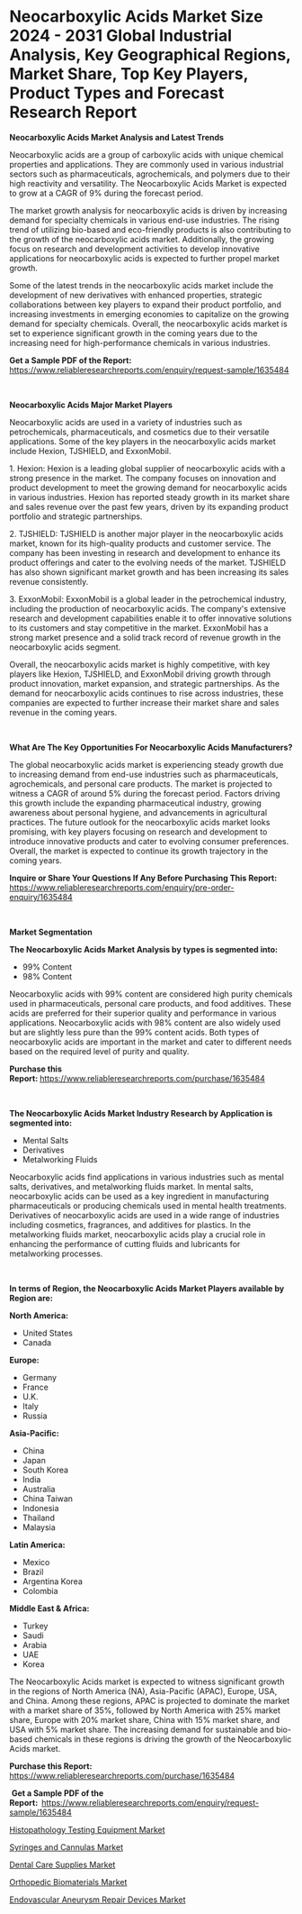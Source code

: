 <p><h1>Neocarboxylic Acids Market Size 2024 - 2031 Global Industrial Analysis, Key Geographical Regions, Market Share, Top Key Players, Product Types and Forecast Research Report</h1></p><p><strong>Neocarboxylic Acids Market Analysis and Latest Trends</strong></p>
<p><p>Neocarboxylic acids are a group of carboxylic acids with unique chemical properties and applications. They are commonly used in various industrial sectors such as pharmaceuticals, agrochemicals, and polymers due to their high reactivity and versatility. The Neocarboxylic Acids Market is expected to grow at a CAGR of 9% during the forecast period.</p><p>The market growth analysis for neocarboxylic acids is driven by increasing demand for specialty chemicals in various end-use industries. The rising trend of utilizing bio-based and eco-friendly products is also contributing to the growth of the neocarboxylic acids market. Additionally, the growing focus on research and development activities to develop innovative applications for neocarboxylic acids is expected to further propel market growth.</p><p>Some of the latest trends in the neocarboxylic acids market include the development of new derivatives with enhanced properties, strategic collaborations between key players to expand their product portfolio, and increasing investments in emerging economies to capitalize on the growing demand for specialty chemicals. Overall, the neocarboxylic acids market is set to experience significant growth in the coming years due to the increasing need for high-performance chemicals in various industries.</p></p>
<p><strong>Get a Sample PDF of the Report:&nbsp;</strong> <a href="https://www.reliableresearchreports.com/enquiry/request-sample/1635484">https://www.reliableresearchreports.com/enquiry/request-sample/1635484</a></p>
<p>&nbsp;</p>
<p><strong>Neocarboxylic Acids Major Market Players</strong></p>
<p><p>Neocarboxylic acids are used in a variety of industries such as petrochemicals, pharmaceuticals, and cosmetics due to their versatile applications. Some of the key players in the neocarboxylic acids market include Hexion, TJSHIELD, and ExxonMobil.</p><p>1. Hexion: Hexion is a leading global supplier of neocarboxylic acids with a strong presence in the market. The company focuses on innovation and product development to meet the growing demand for neocarboxylic acids in various industries. Hexion has reported steady growth in its market share and sales revenue over the past few years, driven by its expanding product portfolio and strategic partnerships.</p><p>2. TJSHIELD: TJSHIELD is another major player in the neocarboxylic acids market, known for its high-quality products and customer service. The company has been investing in research and development to enhance its product offerings and cater to the evolving needs of the market. TJSHIELD has also shown significant market growth and has been increasing its sales revenue consistently.</p><p>3. ExxonMobil: ExxonMobil is a global leader in the petrochemical industry, including the production of neocarboxylic acids. The company's extensive research and development capabilities enable it to offer innovative solutions to its customers and stay competitive in the market. ExxonMobil has a strong market presence and a solid track record of revenue growth in the neocarboxylic acids segment.</p><p>Overall, the neocarboxylic acids market is highly competitive, with key players like Hexion, TJSHIELD, and ExxonMobil driving growth through product innovation, market expansion, and strategic partnerships. As the demand for neocarboxylic acids continues to rise across industries, these companies are expected to further increase their market share and sales revenue in the coming years.</p></p>
<p>&nbsp;</p>
<p><strong>What Are The Key Opportunities For Neocarboxylic Acids Manufacturers?</strong></p>
<p><p>The global neocarboxylic acids market is experiencing steady growth due to increasing demand from end-use industries such as pharmaceuticals, agrochemicals, and personal care products. The market is projected to witness a CAGR of around 5% during the forecast period. Factors driving this growth include the expanding pharmaceutical industry, growing awareness about personal hygiene, and advancements in agricultural practices. The future outlook for the neocarboxylic acids market looks promising, with key players focusing on research and development to introduce innovative products and cater to evolving consumer preferences. Overall, the market is expected to continue its growth trajectory in the coming years.</p></p>
<p><strong>Inquire or Share Your Questions If Any Before Purchasing This Report:</strong> <a href="https://www.reliableresearchreports.com/enquiry/pre-order-enquiry/1635484">https://www.reliableresearchreports.com/enquiry/pre-order-enquiry/1635484</a></p>
<p>&nbsp;</p>
<p><strong>Market Segmentation</strong></p>
<p><strong>The Neocarboxylic Acids Market Analysis by types is segmented into:</strong></p>
<p><ul><li>99% Content</li><li>98% Content</li></ul></p>
<p><p>Neocarboxylic acids with 99% content are considered high purity chemicals used in pharmaceuticals, personal care products, and food additives. These acids are preferred for their superior quality and performance in various applications. Neocarboxylic acids with 98% content are also widely used but are slightly less pure than the 99% content acids. Both types of neocarboxylic acids are important in the market and cater to different needs based on the required level of purity and quality.</p></p>
<p><strong>Purchase this Report:&nbsp;</strong><a href="https://www.reliableresearchreports.com/purchase/1635484">https://www.reliableresearchreports.com/purchase/1635484</a></p>
<p>&nbsp;</p>
<p><strong>The Neocarboxylic Acids Market Industry Research by Application is segmented into:</strong></p>
<p><ul><li>Mental Salts</li><li>Derivatives</li><li>Metalworking Fluids</li></ul></p>
<p><p>Neocarboxylic acids find applications in various industries such as mental salts, derivatives, and metalworking fluids market. In mental salts, neocarboxylic acids can be used as a key ingredient in manufacturing pharmaceuticals or producing chemicals used in mental health treatments. Derivatives of neocarboxylic acids are used in a wide range of industries including cosmetics, fragrances, and additives for plastics. In the metalworking fluids market, neocarboxylic acids play a crucial role in enhancing the performance of cutting fluids and lubricants for metalworking processes.</p></p>
<p>&nbsp;</p>
<p><strong>In terms of Region, the Neocarboxylic Acids Market Players available by Region are:</strong></p>
<p>
    <p> <strong> North America: </strong>
        <ul>
            <li>United States</li>
            <li>Canada</li>
        </ul>
        </p> 
    <p> <strong> Europe: </strong>
        <ul>
            <li>Germany</li>
            <li>France</li>
            <li>U.K.</li>
            <li>Italy</li>
            <li>Russia</li>
        </ul>
        </p> 
    <p> <strong> Asia-Pacific: </strong>
        <ul>
            <li>China</li>
            <li>Japan</li>
            <li>South Korea</li>
            <li>India</li>
            <li>Australia</li>
            <li>China Taiwan</li>
            <li>Indonesia</li>
            <li>Thailand</li>
            <li>Malaysia</li>
        </ul>
        </p> 
    <p> <strong> Latin America: </strong>
        <ul>
            <li>Mexico</li>
            <li>Brazil</li>
            <li>Argentina Korea</li>
            <li>Colombia</li>
        </ul>
        </p> 
    <p> <strong> Middle East & Africa: </strong>
        <ul>
            <li>Turkey</li>
            <li>Saudi</li>
            <li>Arabia</li>
            <li>UAE</li>
            <li>Korea</li>
        </ul>
    </p>
    </p>
<p><p>The Neocarboxylic Acids market is expected to witness significant growth in the regions of North America (NA), Asia-Pacific (APAC), Europe, USA, and China. Among these regions, APAC is projected to dominate the market with a market share of 35%, followed by North America with 25% market share, Europe with 20% market share, China with 15% market share, and USA with 5% market share. The increasing demand for sustainable and bio-based chemicals in these regions is driving the growth of the Neocarboxylic Acids market.</p></p>
<p><strong>Purchase this Report: </strong><a href="https://www.reliableresearchreports.com/purchase/1635484">https://www.reliableresearchreports.com/purchase/1635484</a></p>
<p>&nbsp;<strong>Get a Sample PDF of the Report:&nbsp;&nbsp;</strong><a href="https://www.reliableresearchreports.com/enquiry/request-sample/1635484">https://www.reliableresearchreports.com/enquiry/request-sample/1635484</a></p>
<p><strong></strong></p>
<p><p><a href="https://medium.com/@marianmraz_72126/histopathology-testing-equipment-market-furnishes-information-on-market-share-market-trends-and-7fc77020ff88">Histopathology Testing Equipment Market</a></p><p><a href="https://medium.com/@marianmraz_72126/syringes-and-cannulas-market-size-market-outlook-and-market-forecast-2024-to-2031-0016f1c73ca1">Syringes and Cannulas Market</a></p><p><a href="https://medium.com/@marianmraz_72126/dental-care-supplies-market-competitive-analysis-market-trends-and-forecast-to-2031-b906915dc3ff">Dental Care Supplies Market</a></p><p><a href="https://medium.com/@marianmraz_72126/orthopedic-biomaterials-market-trends-forecast-and-competitive-analysis-to-2031-d5d036db9301">Orthopedic Biomaterials Market</a></p><p><a href="https://medium.com/@marianmraz_72126/analyzing-endovascular-aneurysm-repair-devices-market-global-industry-perspective-and-forecast-bee808491999">Endovascular Aneurysm Repair Devices Market</a></p></p>